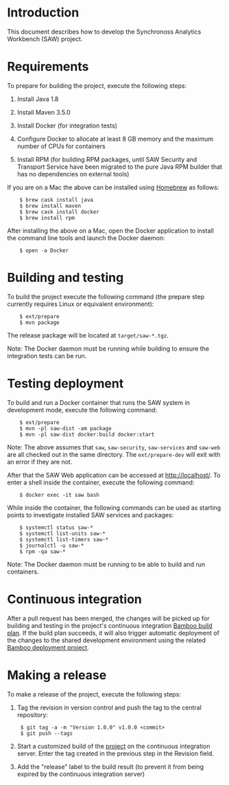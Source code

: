 # Introduction

This document describes how to develop the Synchronoss Analytics
Workbench (SAW) project.

# Requirements

To prepare for building the project, execute the following steps:

1. Install Java 1.8

2. Install Maven 3.5.0

3. Install Docker (for integration tests)

4. Configure Docker to allocate at least 8 GB memory and the maximum
   number of CPUs for containers

5. Install RPM (for building RPM packages, until SAW Security and
   Transport Service have been migrated to the pure Java RPM builder
   that has no dependencies on external tools)

If you are on a Mac the above can be installed using [Homebrew] as
follows:

        $ brew cask install java
        $ brew install maven
        $ brew cask install docker
        $ brew install rpm

After installing the above on a Mac, open the Docker application to
install the command line tools and launch the Docker daemon:

        $ open -a Docker

[Homebrew]: http://brew.sh/

# Building and testing

To build the project execute the following command (the prepare step
currently requires Linux or equivalent environment):

        $ ext/prepare
        $ mvn package

The release package will be located at `target/saw-*.tgz`.

Note: The Docker daemon must be running while building to ensure the
integration tests can be run.

# Testing deployment

To build and run a Docker container that runs the SAW system in
development mode, execute the following command:

        $ ext/prepare
        $ mvn -pl saw-dist -am package
        $ mvn -pl saw-dist docker:build docker:start

Note: The above assumes that `saw`, `saw-security`, `saw-services` and
`saw-web` are all checked out in the same directory.  The
`ext/prepare-dev` will exit with an error if they are not.

After that the SAW Web application can be accessed
at [http://localhost/](http://localhost/).  To enter a shell inside
the container, execute the following command:

        $ docker exec -it saw bash

While inside the container, the following commands can be used as
starting points to investigate installed SAW services and packages:

        $ systemctl status saw-*
        $ systemctl list-units saw-*
        $ systemctl list-timers saw-*
        $ journalctl -u saw-*
        $ rpm -qa saw-*

Note: The Docker daemon must be running to be able to build and run
containers.

# Continuous integration

After a pull request has been merged, the changes will be picked up
for building and testing in the project's continuous integration
[Bamboo build plan].  If the build plan succeeds, it will also trigger
automatic deployment of the changes to the shared development
environment using the related [Bamboo deployment project].

[Bamboo build plan]: https://bamboo.synchronoss.net:8443/browse/BDA-BDASAW
[Bamboo deployment project]: https://bamboo.synchronoss.net:8443/browse/BDA-BDASAW/deployments

# Making a release

To make a release of the project, execute the following steps:

1. Tag the revision in version control and push the tag to the central
   repository:

        $ git tag -a -m "Version 1.0.0" v1.0.0 <commit>
        $ git push --tags

2. Start a customized build of the [project] on the continuous
   integration server.  Enter the tag created in the previous step in
   the Revision field.

3. Add the "release" label to the build result (to prevent it from
   being expired by the continuous integration server)

[project]: https://bamboo.synchronoss.net:8443/browse/BDA-BDASAW
